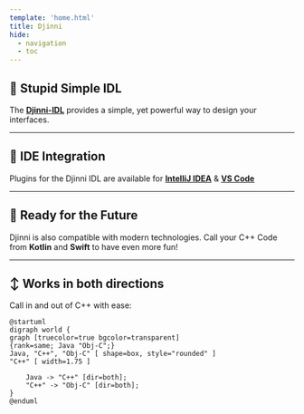 ```yaml
---
template: 'home.html'
title: Djinni
hide:
  - navigation
  - toc
---
```



## :clap: Stupid Simple IDL

The [**Djinni-IDL**](djinni-generator/idl.md) provides a simple, yet powerful way to design your interfaces.

---

## :electric_plug: IDE Integration

Plugins for the Djinni IDL are available for [**IntelliJ IDEA**](djinni-intellij-plugin/about.md) & [**VS Code**](vscode-plugin.md)

---

## :rocket: Ready for the Future

Djinni is also compatible with modern technologies. Call your C++ Code from **Kotlin** and **Swift** to have even more fun!


---

## :arrow_up_down: Works in both directions

Call in and out of C++ with ease:

```plantuml
@startuml
digraph world {
graph [truecolor=true bgcolor=transparent]
{rank=same; Java "Obj-C";}
Java, "C++", "Obj-C" [ shape=box, style="rounded" ]
"C++" [ width=1.75 ]

	Java -> "C++" [dir=both];
	"C++" -> "Obj-C" [dir=both];
}
@enduml
```

<br>
<br>
